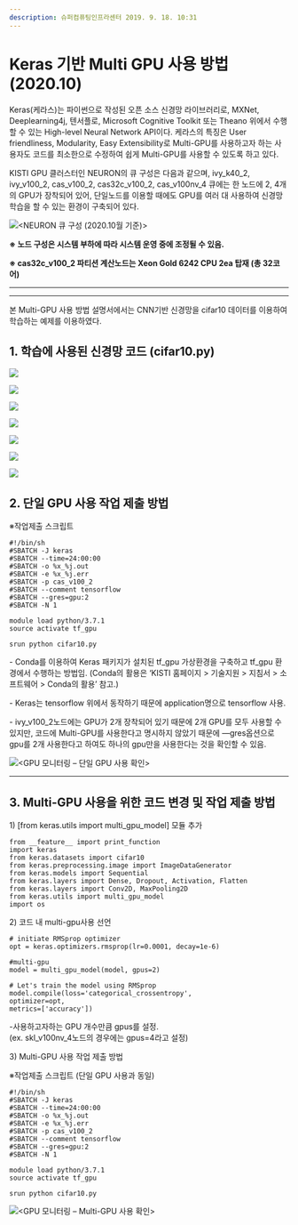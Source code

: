 ```yaml
---
description: 슈퍼컴퓨팅인프라센터 2019. 9. 18. 10:31
---
```


# Keras 기반 Multi GPU 사용 방법 (2020.10)

Keras(케라스)는 파이썬으로 작성된 오픈 소스 신경망 라이브러리로, MXNet, Deeplearning4j, 텐서플로, Microsoft Cognitive Toolkit 또는 Theano 위에서 수행할 수 있는 High-level Neural Network API이다. 케라스의 특징은 User friendliness, Modularity, Easy Extensibility로 Multi-GPU를 사용하고자 하는 사용자도 코드를 최소한으로 수정하여 쉽게 Multi-GPU를 사용할 수 있도록 하고 있다.

KISTI GPU 클러스터인 NEURON의 큐 구성은 다음과 같으며, ivy\_k40\_2, ivy\_v100\_2, cas\_v100\_2, cas32c\_v100\_2, cas\_v100nv\_4 큐에는 한 노드에 2, 4개의 GPU가 장착되어 있어, 단일노드를 이용할 때에도 GPU를 여러 대 사용하여 신경망 학습을 할 수 있는 환경이 구축되어 있다.



![\<NEURON 큐 구성 (2020.10월 기준)>](../../.gitbook/assets/neuron\_que\_configuration\_2020\_10.png)

**※ 노드 구성은 시스템 부하에 따라 시스템 운영 중에 조정될 수 있음.**

**※ cas32c\_v100\_2 파티션 계산노드는 Xeon Gold 6242 CPU 2ea 탑재 (총 32코어)**

****

****

본 Multi-GPU 사용 방법 설명서에서는 CNN기반 신경망을 cifar10 데이터를 이용하여 학습하는 예제를 이용하였다.

## **1. 학습에 사용된 신경망 코드 (cifar10.py)**

![](../../.gitbook/assets/997C723F5D818DBB06.png)

![](../../.gitbook/assets/99E2DA3D5D818DE51F.png)

![](../../.gitbook/assets/996A393D5D818DE61D.png)

![](../../.gitbook/assets/99A4D23D5D818DE620.png)

![](../../.gitbook/assets/993150485D81944509.png)

![](../../.gitbook/assets/992B3D475D8192ED01.png)

![](../../.gitbook/assets/9943AB4F5D8194A005.png)

## **2. 단일 GPU 사용 작업 제출 방법**

※작업제출 스크립트

```
#!/bin/sh
#SBATCH -J keras
#SBATCH --time=24:00:00
#SBATCH -o %x_%j.out
#SBATCH -e %x_%j.err
#SBATCH -p cas_v100_2
#SBATCH --comment tensorflow
#SBATCH --gres=gpu:2
#SBATCH -N 1

module load python/3.7.1
source activate tf_gpu

srun python cifar10.py
```

\- Conda를 이용하여 Keras 패키지가 설치된 tf\_gpu 가상환경을 구축하고 tf\_gpu 환경에서 수행하는 방법임. (Conda의 활용은 ‘KISTI 홈페이지 > 기술지원 > 지침서 > 소프트웨어 > Conda의 활용’ 참고.)

\- Keras는 tensorflow 위에서 동작하기 때문에 application명으로 tensorflow 사용.

\- ivy\_v100\_2노드에는 GPU가 2개 장착되어 있기 때문에 2개 GPU를 모두 사용할 수 있지만, 코드에 Multi-GPU를 사용한다고 명시하지 않았기 때문에 —gres옵션으로 gpu를 2개 사용한다고 하여도 하나의 gpu만을 사용한다는 것을 확인할 수 있음.

![\<GPU 모니터링 – 단일 GPU 사용 확인>](../../.gitbook/assets/999A06445D8185B82E.png)

****

## **3. Multi-GPU 사용을 위한 코드 변경 및 작업 제출 방법**

1\) \[from keras.utils import multi\_gpu\_model] 모듈 추가

```
from __feature__ import print_function
import keras
from keras.datasets import cifar10
from keras.preprocessing.image import ImageDataGenerator
from keras.models import Sequential
from keras.layers import Dense, Dropout, Activation, Flatten
from keras.layers import Conv2D, MaxPooling2D
from keras.utils import multi_gpu_model
import os
```

2\) 코드 내 multi-gpu사용 선언

```
# initiate RMSprop optimizer
opt = keras.optimizers.rmsprop(lr=0.0001, decay=1e-6)

#multi-gpu
model = multi_gpu_model(model, gpus=2)

# Let's train the model using RMSprop
model.compile(loss='categorical_crossentropy',
optimizer=opt,
metrics=['accuracy'])
```

\-사용하고자하는 GPU 개수만큼 gpus를 설정.\
(ex. skl\_v100nv\_4노드의 경우에는 gpus=4라고 설정)



3\) Multi-GPU 사용 작업 제출 방법

※작업제출 스크립트 (단일 GPU 사용과 동일)

```
#!/bin/sh
#SBATCH -J keras
#SBATCH --time=24:00:00
#SBATCH -o %x_%j.out
#SBATCH -e %x_%j.err
#SBATCH -p cas_v100_2
#SBATCH --comment tensorflow
#SBATCH --gres=gpu:2
#SBATCH -N 1
 
module load python/3.7.1
source activate tf_gpu
 
srun python cifar10.py
```

![\<GPU 모니터링 – Multi-GPU 사용 확인>](../../.gitbook/assets/99B49C455D8185CE2E.png)
